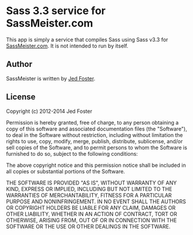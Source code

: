 # Sass 3.3 service for SassMeister.com 

This app is simply a service that compiles Sass using Sass v3.3 for [SassMeister.com][sassmeister]. It is not intended to run by itself.

## Author
SassMeister is written by [Jed Foster][jedfoster].

## License
Copyright (c) 2012-2014 Jed Foster<br>

Permission is hereby granted, free of charge, to any person obtaining a copy of this software and associated documentation files (the "Software"), to deal in the Software without restriction, including without limitation the rights to use, copy, modify, merge, publish, distribute, sublicense, and/or sell copies of the Software, and to permit persons to whom the Software is furnished to do so, subject to the following conditions:

The above copyright notice and this permission notice shall be included in all copies or substantial portions of the Software.

THE SOFTWARE IS PROVIDED "AS IS", WITHOUT WARRANTY OF ANY KIND, EXPRESS OR IMPLIED, INCLUDING BUT NOT LIMITED TO THE WARRANTIES OF MERCHANTABILITY, FITNESS FOR A PARTICULAR PURPOSE AND NONINFRINGEMENT. IN NO EVENT SHALL THE AUTHORS OR COPYRIGHT HOLDERS BE LIABLE FOR ANY CLAIM, DAMAGES OR OTHER LIABILITY, WHETHER IN AN ACTION OF CONTRACT, TORT OR OTHERWISE, ARISING FROM, OUT OF OR IN CONNECTION WITH THE SOFTWARE OR THE USE OR OTHER DEALINGS IN THE SOFTWARE.

[sassmeister]: http://sassmeister.com
[jedfoster]: http://jedfoster.com

